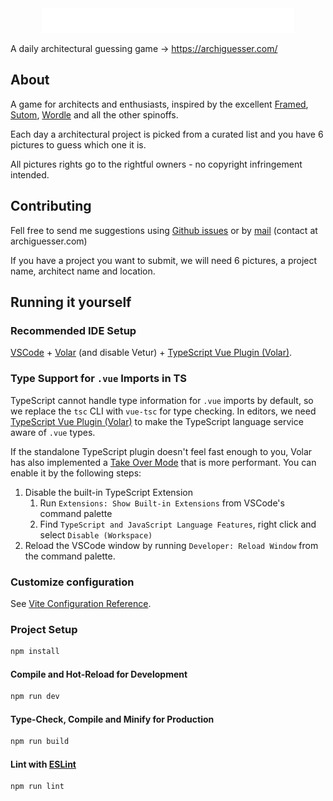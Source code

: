 <div style="width: 100%; margin-bottom: 1rem">
<img src="./public/brand.png" alt="ArchiGuesser" style="display: block; margin: auto; height: 2.5rem;"></img>
</div>

A daily architectural guessing game -> https://archiguesser.com/

## About

A game for architects and enthusiasts, inspired by the excellent [Framed](https://framed.wtf), [Sutom](https://sutom.nocle.fr/), [Wordle](https://https://www.nytimes.com/games/wordle/index.html) and all the other spinoffs.

Each day a architectural project is picked from a curated list and you have 6 pictures to guess which one it is.

All pictures rights go to the rightful owners - no copyright infringement intended.

## Contributing

Fell free to send me suggestions using [Github issues](https://github.com/flibustier/archiguesser/issues) or by [mail](mailto:contact@archiguesser.com) (contact at archiguesser.com)

If you have a project you want to submit, we will need 6 pictures, a project name, architect name and location.

## Running it yourself

### Recommended IDE Setup

[VSCode](https://code.visualstudio.com/) + [Volar](https://marketplace.visualstudio.com/items?itemName=Vue.volar) (and disable Vetur) + [TypeScript Vue Plugin (Volar)](https://marketplace.visualstudio.com/items?itemName=Vue.vscode-typescript-vue-plugin).

### Type Support for `.vue` Imports in TS

TypeScript cannot handle type information for `.vue` imports by default, so we replace the `tsc` CLI with `vue-tsc` for type checking. In editors, we need [TypeScript Vue Plugin (Volar)](https://marketplace.visualstudio.com/items?itemName=Vue.vscode-typescript-vue-plugin) to make the TypeScript language service aware of `.vue` types.

If the standalone TypeScript plugin doesn't feel fast enough to you, Volar has also implemented a [Take Over Mode](https://github.com/johnsoncodehk/volar/discussions/471#discussioncomment-1361669) that is more performant. You can enable it by the following steps:

1. Disable the built-in TypeScript Extension
   1. Run `Extensions: Show Built-in Extensions` from VSCode's command palette
   2. Find `TypeScript and JavaScript Language Features`, right click and select `Disable (Workspace)`
2. Reload the VSCode window by running `Developer: Reload Window` from the command palette.

### Customize configuration

See [Vite Configuration Reference](https://vitejs.dev/config/).

### Project Setup

```sh
npm install
```

#### Compile and Hot-Reload for Development

```sh
npm run dev
```

#### Type-Check, Compile and Minify for Production

```sh
npm run build
```

#### Lint with [ESLint](https://eslint.org/)

```sh
npm run lint
```

